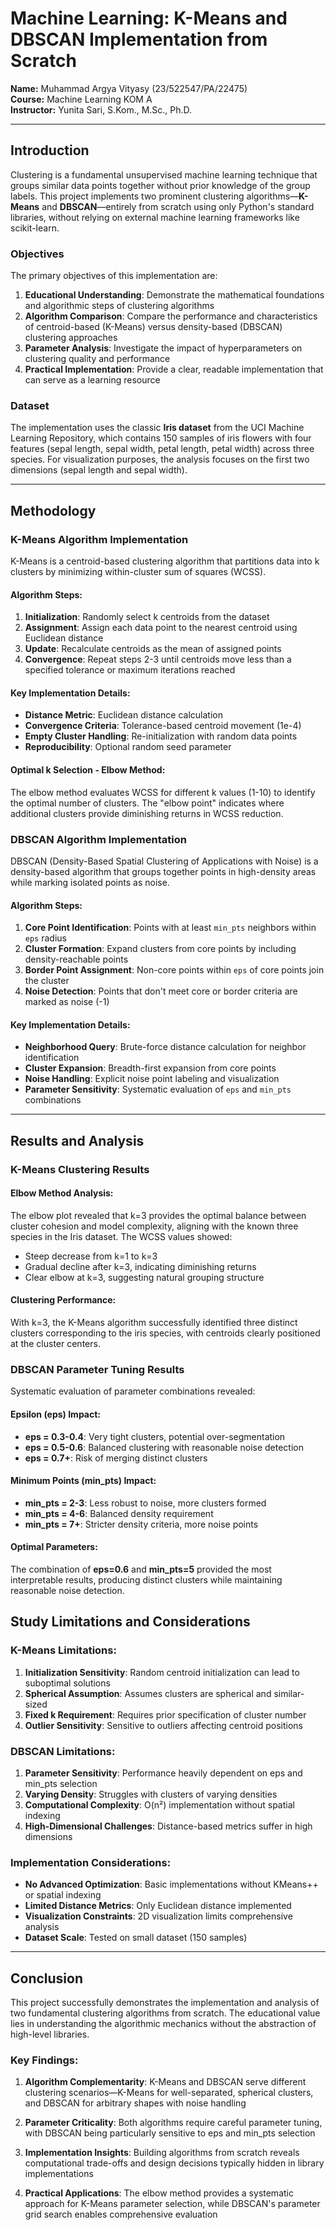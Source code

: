 # Machine Learning: K-Means and DBSCAN Implementation from Scratch

**Name:** Muhammad Argya Vityasy (23/522547/PA/22475)  
**Course:** Machine Learning KOM A  
**Instructor:** Yunita Sari, S.Kom., M.Sc., Ph.D.

---

## Introduction

Clustering is a fundamental unsupervised machine learning technique that groups similar data points together without prior knowledge of the group labels. This project implements two prominent clustering algorithms—**K-Means** and **DBSCAN**—entirely from scratch using only Python's standard libraries, without relying on external machine learning frameworks like scikit-learn.

### Objectives

The primary objectives of this implementation are:

1. **Educational Understanding**: Demonstrate the mathematical foundations and algorithmic steps of clustering algorithms
2. **Algorithm Comparison**: Compare the performance and characteristics of centroid-based (K-Means) versus density-based (DBSCAN) clustering approaches
3. **Parameter Analysis**: Investigate the impact of hyperparameters on clustering quality and performance
4. **Practical Implementation**: Provide a clear, readable implementation that can serve as a learning resource

### Dataset

The implementation uses the classic **Iris dataset** from the UCI Machine Learning Repository, which contains 150 samples of iris flowers with four features (sepal length, sepal width, petal length, petal width) across three species. For visualization purposes, the analysis focuses on the first two dimensions (sepal length and sepal width).

---

## Methodology

### K-Means Algorithm Implementation

K-Means is a centroid-based clustering algorithm that partitions data into k clusters by minimizing within-cluster sum of squares (WCSS).

#### Algorithm Steps:
1. **Initialization**: Randomly select k centroids from the dataset
2. **Assignment**: Assign each data point to the nearest centroid using Euclidean distance
3. **Update**: Recalculate centroids as the mean of assigned points
4. **Convergence**: Repeat steps 2-3 until centroids move less than a specified tolerance or maximum iterations reached

#### Key Implementation Details:
- **Distance Metric**: Euclidean distance calculation
- **Convergence Criteria**: Tolerance-based centroid movement (1e-4)
- **Empty Cluster Handling**: Re-initialization with random data points
- **Reproducibility**: Optional random seed parameter

#### Optimal k Selection - Elbow Method:
The elbow method evaluates WCSS for different k values (1-10) to identify the optimal number of clusters. The "elbow point" indicates where additional clusters provide diminishing returns in WCSS reduction.

### DBSCAN Algorithm Implementation

DBSCAN (Density-Based Spatial Clustering of Applications with Noise) is a density-based algorithm that groups together points in high-density areas while marking isolated points as noise.

#### Algorithm Steps:
1. **Core Point Identification**: Points with at least `min_pts` neighbors within `eps` radius
2. **Cluster Formation**: Expand clusters from core points by including density-reachable points
3. **Border Point Assignment**: Non-core points within `eps` of core points join the cluster
4. **Noise Detection**: Points that don't meet core or border criteria are marked as noise (-1)

#### Key Implementation Details:
- **Neighborhood Query**: Brute-force distance calculation for neighbor identification
- **Cluster Expansion**: Breadth-first expansion from core points
- **Noise Handling**: Explicit noise point labeling and visualization
- **Parameter Sensitivity**: Systematic evaluation of `eps` and `min_pts` combinations

---

## Results and Analysis

### K-Means Clustering Results

#### Elbow Method Analysis:
The elbow plot revealed that k=3 provides the optimal balance between cluster cohesion and model complexity, aligning with the known three species in the Iris dataset. The WCSS values showed:
- Steep decrease from k=1 to k=3
- Gradual decline after k=3, indicating diminishing returns
- Clear elbow at k=3, suggesting natural grouping structure

#### Clustering Performance:
With k=3, the K-Means algorithm successfully identified three distinct clusters corresponding to the iris species, with centroids clearly positioned at the cluster centers.

### DBSCAN Parameter Tuning Results

Systematic evaluation of parameter combinations revealed:

#### Epsilon (eps) Impact:
- **eps = 0.3-0.4**: Very tight clusters, potential over-segmentation
- **eps = 0.5-0.6**: Balanced clustering with reasonable noise detection
- **eps = 0.7+**: Risk of merging distinct clusters

#### Minimum Points (min_pts) Impact:
- **min_pts = 2-3**: Less robust to noise, more clusters formed
- **min_pts = 4-6**: Balanced density requirement
- **min_pts = 7+**: Stricter density criteria, more noise points

#### Optimal Parameters:
The combination of **eps=0.6** and **min_pts=5** provided the most interpretable results, producing distinct clusters while maintaining reasonable noise detection.

## Study Limitations and Considerations

### K-Means Limitations:
1. **Initialization Sensitivity**: Random centroid initialization can lead to suboptimal solutions
2. **Spherical Assumption**: Assumes clusters are spherical and similar-sized
3. **Fixed k Requirement**: Requires prior specification of cluster number
4. **Outlier Sensitivity**: Sensitive to outliers affecting centroid positions

### DBSCAN Limitations:
1. **Parameter Sensitivity**: Performance heavily dependent on eps and min_pts selection
2. **Varying Density**: Struggles with clusters of varying densities
3. **Computational Complexity**: O(n²) implementation without spatial indexing
4. **High-Dimensional Challenges**: Distance-based metrics suffer in high dimensions

### Implementation Considerations:
- **No Advanced Optimization**: Basic implementations without KMeans++ or spatial indexing
- **Limited Distance Metrics**: Only Euclidean distance implemented
- **Visualization Constraints**: 2D visualization limits comprehensive analysis
- **Dataset Scale**: Tested on small dataset (150 samples)

---

## Conclusion

This project successfully demonstrates the implementation and analysis of two fundamental clustering algorithms from scratch. The educational value lies in understanding the algorithmic mechanics without the abstraction of high-level libraries.

### Key Findings:

1. **Algorithm Complementarity**: K-Means and DBSCAN serve different clustering scenarios—K-Means for well-separated, spherical clusters, and DBSCAN for arbitrary shapes with noise handling

2. **Parameter Criticality**: Both algorithms require careful parameter tuning, with DBSCAN being particularly sensitive to eps and min_pts selection

3. **Implementation Insights**: Building algorithms from scratch reveals computational trade-offs and design decisions typically hidden in library implementations

4. **Practical Applications**: The elbow method provides a systematic approach for K-Means parameter selection, while DBSCAN's parameter grid search enables comprehensive evaluation
